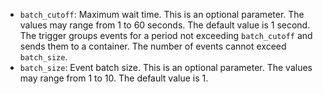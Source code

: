 * `batch_cutoff`: Maximum wait time. This is an optional parameter. The values may range from 1 to 60 seconds. The default value is 1 second. The trigger groups events for a period not exceeding `batch_cutoff` and sends them to a container. The number of events cannot exceed `batch_size`.
* `batch_size`: Event batch size. This is an optional parameter. The values may range from 1 to 10. The default value is 1.
